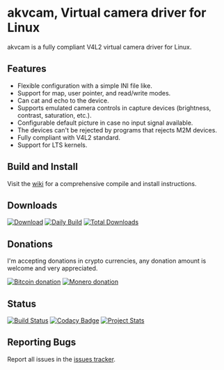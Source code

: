 # akvcam, Virtual camera driver for Linux #

akvcam is a fully compliant V4L2 virtual camera driver for Linux.

## Features ##

*   Flexible configuration with a simple INI file like.
*   Support for map, user pointer, and read/write modes.
*   Can cat and echo to the device.
*   Supports emulated camera controls in capture devices (brightness, contrast, saturation, etc.).
*   Configurable default picture in case no input signal available.
*   The devices can't be rejected by programs that rejects M2M devices.
*   Fully compliant with V4L2 standard.
*   Support for LTS kernels.

## Build and Install ##

Visit the [wiki](https://github.com/webcamoid/akvcam/wiki) for a comprehensive compile and install instructions.

## Downloads ##

[![Download](https://img.shields.io/badge/Download-Releases-3f2a7e.svg)](https://github.com/webcamoid/akvcam/releases)
[![Daily Build](https://img.shields.io/badge/Download-Daily%20Build-3f2a7e.svg)](https://bintray.com/webcamoid/webcamoid/akvcam/daily)
[![Total Downloads](https://img.shields.io/github/downloads/webcamoid/akvcam/total.svg?label=Total%20Downloads&color=3f2a7e)](https://tooomm.github.io/github-release-stats/?username=webcamoid&repository=akvcam)

## Donations ##

I'm accepting donations in crypto currencies, any donation amount is welcome and very appreciated.

[![Bitcoin donation](https://img.shields.io/badge/Donation-Bitcoin-bf8c00.svg)](mailto:hipersayan%2Ex%40gmail%2Ecom?subject=%5BDonation%5D%20Donation%20for%20Webcamoid&body=Hi%2C%20I%20want%20to%20make%20a%20donation%20for%20akvcam%2C%20please%20send%20me%20the%20address.)
[![Monero donation](https://img.shields.io/badge/Donation-Monero-bf8c00.svg)](https://gist.github.com/hipersayanX/0d575fc7b9b36a2e9817027fb50258bd)

## Status ##

[![Build Status](https://travis-ci.com/webcamoid/akvcam.svg?branch=master)](https://travis-ci.com/webcamoid/akvcam)
[![Codacy Badge](https://app.codacy.com/project/badge/Grade/eaeeaacb491c498bbffbe2087bc2d4dd)](https://www.codacy.com/gh/webcamoid/akvcam/dashboard?utm_source=github.com&amp;utm_medium=referral&amp;utm_content=webcamoid/akvcam&amp;utm_campaign=Badge_Grade)
[![Project Stats](https://www.openhub.net/p/akvcam/widgets/project_thin_badge.gif)](https://www.openhub.net/p/akvcam)

## Reporting Bugs ##

Report all issues in the [issues tracker](http://github.com/webcamoid/akvcam/issues).
